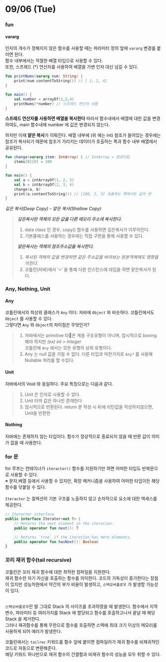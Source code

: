 # 09/06 (Tue)

### fun

#### vararg

인자의 개수가 정해지지 않은 함수를 사용할 때는 파라미터 정의 앞에 `vararg` 변경를 붙이면 된다.\
함수 내부에서는 적절한 배열 타입으로 사용할 수 있다.\
또한, 스프레드 (\*) 연산자를 사용하여 배열을 가변 인자 대신 넘길 수 있다.

```kotlin
fun printNums(vararg num: String) {
    print(num.contentToString()) // [ 1, 2, 4]
}

fun main() {
    val number = arrayOf(1,2,4)
    printNums(*number) // 스프레드 연산자 사용
}
```

**스프레드 연산자를 사용하면 배열을 복사한다** 따라서 함수내에서 배열에 대한 값을 변경하여도, main 함수내에 number 에 값은 변경되지 않는다.&#x20;

하지만 이때 **얕은 복사**가 이뤄진다. 배열 내부에 (위 예는 int)  참조가 들어있는 경우에는 참조가 복사되기 때문에 참조가 가리키는 데이터가 호출하는 쪽과 함수 내부 배열에서 공유된다.

```kotlin
fun change(vararg item: IntArray) { // IntArray = 참조타입
    items[0][0] = 100
}

fun main() {
    val a = intArrayOf(1, 2, 3)
    val b = intArrayOf(2, 3, 4)
    change(a, b)
    print(a.contentToString()) // [100, 2, 3] 호출하는 쪽에서도 값이 변
}
```

_깊은 복사(Deep Copy) - 얕은 복사(Shallow Copy)_

> _**깊은복사란 객체의 모든 값을 다른 메모리 주소에 복사한다.**_
>
> 1. data class 인 경우, copy() 함수를 사용하면 깊은복사가 이루어진다.
> 2. 기본클래스를 사용하는 경우에는 직접 구현을 통해 사용할 수 있다.
>
> _**얕은복사는 객체의 참조주소값을 복사한다.**_
>
> 1. _복사된 객체의 값을 변경하면 같은 주소값을 바라보는 원본객체에도 영향을 끼친다._
> 2. 코틀린(자바)에서 '=' 을 통해 다른 인스턴스에 대입을 하면 얕은복사가 된다.

### Any, Nothing, Unit

#### Any

코틀린에서의 최상위 클래스가 `Any` 이다. 자바에 `Object` 와 비슷하다. 코틀린에서도 `Object` 를 사용할 수 있다.\
그렇다면 `Any` 와 `Object`의 차이점은 무엇인가?

> 1. 자바에서는 primitive 타은 계층 구조유형이 아니며, 암시적으로 boxing 해야 하지만 _(ex) int > Integer_\
>    코틀린에 `Any` 에서는 모든 유형의 상위 유형이다.
> 2. Any 는 null 값을 가질 수 없다. 다른 타입과 마찬가지로 `Any?` 를 사용해 Nullable 처리를 할 수있다.

#### Unit

자바에서의 Void 와 동일하다. 주요 특징으로는 다음과 같다.

> 1. Unit 은 인자로 사용할 수 있다.
> 2. Unit 타의 값은 하나만 존재한다
> 3. 암시적으로 반환된다. return 문 작성 시 뒤에 리턴값을 작성하지않으면, Unit을 반환한

#### Nothing

자바에는 존재하지 않는 타입이다. 함수가 정상적으로 종료되지 않을 때 반환 값이 의미가 없을 때 사용한다.



### for 문

for 루프는 컨테이너가 `iteractor()` 함수를 지원하기만 하면 어떠한 타입도 반복문으로 사용할 수 있다.\
※ 문자,배열 등에서 사용할 수 있지만, 확장 메커니즘을 사용하여 어떠한 타입이든 해당 함수를 덧붙일 수 있다.\
\
`Iteractor` 는 컬렉션의 기본 구조를 노출하지 않고 순차적으로 요소에 대한 액세스를 제공한다.

```kotlin
// Iteractor interface
public interface Iterator<out T> {
    // Returns the next element in the iteration.
    public operator fun next(): T

    // Returns `true` if the iteration has more elements.
    public operator fun hasNext(): Boolean
}
```

### 꼬리 재귀 함수(tail recursive)

코틀린은 꼬리 재귀 함수에 대한 최적한 컴파일을 지원한다.\
재귀 함수란 자기 자신을 호출하는 함수를 의미한다. 코드의 가독성이 증가한다는 장점이 있지만 성능차원에서 약간의 부가 비용이 발생하고, `스택오버플로우` 가 발생할 가능성이 있다.

\
`스택오버플로우`란 말 그대로 Stack 의 사이즈를 초과하였을 때 발생한다. 함수에서 지역변수, 파라미터 등 여러가지를 Stack 에 할당되고 함수를 호출하고나서 끝날 때 해당 Stack 을 제거한다.\
그러나 재귀함수를 통해 무한으로 함수를 호출하면 스택에 최대 크기 이상의 메모리를 사용하게 되어 에러가 발생한다.

코틀린에서는 `tailrec` 키워드를 함수 앞에 붙이면 컴파일러가 재귀 함수를 비재귀적인 코드로 자동으로 변환해준다.\
해당 키워드 하나만으로 재귀 함수의 간결함과 비재귀 함수의 성능을 모두 취할 수 있다.
